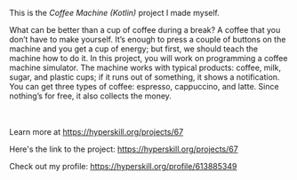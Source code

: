 This is the *Coffee Machine (Kotlin)* project I made myself.


<p>What can be better than a cup of coffee during a break? A coffee that you don’t have to make yourself. It’s enough to press a couple of buttons on the machine and you get a cup of energy; but first, we should teach the machine how to do it. In this project, you will work on programming a coffee machine simulator. The machine works with typical products: coffee, milk, sugar, and plastic cups; if it runs out of something, it shows a notification. You can get three types of coffee: espresso, cappuccino, and latte. Since nothing’s for free, it also collects the money.</p><br/><br/>Learn more at <a href="https://hyperskill.org/projects/67?utm_source=ide&utm_medium=ide&utm_campaign=ide&utm_content=project-card">https://hyperskill.org/projects/67</a>

Here's the link to the project: https://hyperskill.org/projects/67

Check out my profile: https://hyperskill.org/profile/613885349